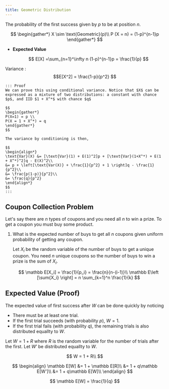 ```yaml
---
title: Geometric Distribution
---
```


The probability of the first success given by $p$ to be at position $n$.

$$
\begin{gather*}
    X \sim \text{Geometric}(p)\\
    P (X = n) = (1-p)^{n-1}p
\end{gather*}
$$

* **Expected Value**

    $$ E[X] =\sum_{n=1}^\infty n (1-p)^{n-1}p = \frac{1}{p} $$


Variance
:    $$E[X^2] = \frac{1-p}{p^2} $$

    ::: Proof
    We can prove this using conditional variance. Notice that $X$ can be expressed as a mixture of two distributions: a constant with chance $p$, and IID $1 + X^*$ with chance $q$

    $$
    \begin{gather*}
    P(X=1) = p \\
    P(X = 1 + X^*) = q
    \end{gather*}
    $$

    The variance by conditioning is then,

    $$
    \begin{align*}
    \text{Var}(X) &= [\text{Var}(1) + E(1)^2]p + [\text{Var}(1+X^*) + E(1 + X^*)^2]q - E(X)^2\\
    &= p + \left[\text{Var(X)} + \frac{1}{p^2} + 1 \right]q - \frac{1}{p^2}\\
    &= \frac{p(1-p)}{p^2}\\
    &= \frac{q}{p^2}
    \end{align*}
    $$
    :::

## Coupon Collection Problem

Let's say there are $n$ types of coupons and you need all $n$ to win a prize. To get a coupon you must buy some product.

1. What is the expected number of buys to get all $n$ coupons given uniform probability of getting any coupon.

    Let $X_i$ be the random variable of the number of buys to get a unique coupon. You need $n$ unique coupons so the number of buys to win a prize is the sum of $X_i$.

    $$
    \mathbb E[X_i] = \frac{1}{p_i} = \frac{n}{n-(i-1)}\\
    \mathbb E\left [\sum{X_i} \right] = n \sum_{k=1}^n \frac{1}{k}
    $$

## Expected Value (Proof)

The expected value of first success after $W$ can be done quickly by noticing

* There must be at least one trial.
* If the first trial succeeds (with probability $p$), $W=1$.
* If the first trial fails (with probability $q$), the remaining trials is also distributed equallty to $W$.


Let $W = 1 + R$ where $R$ is the random variable for the number of trials after the first. Let $W'$ be distributed equallty to $W$.

$$
W = 1 + R\\
$$

$$
\begin{align}
    \mathbb E[W] &= 1 + \mathbb E[R]\\
    &= 1 + q\mathbb E[W']\\
    &= 1 + q\mathbb E[W]\\
\end{align}
$$

$$
\mathbb E[W] = \frac{1}{q}
$$